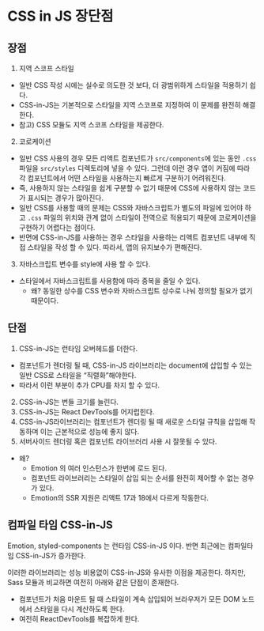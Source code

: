 # CSS in JS 장단점

## 장점

1. 지역 스코프 스타일

- 일반 CSS 작성 시에는 실수로 의도한 것 보다, 더 광범위하게 스타일을 적용하기 쉽다.
- CSS-in-JS는 기본적으로 스타일을 지역 스코프로 지정하여 이 문제를 완전히 해결한다.
- 참고) CSS 모듈도 지역 스코프 스타일을 제공한다.

2. 코로케이션

- 일반 CSS 사용의 경우 모든 리액트 컴포넌트가 `src/components`에 있는 동안 `.css` 파일을 `src/styles` 디렉토리에 넣을 수 있다. 그런데 이런 경우 앱이 커짐에 따라 각 컴포넌트에서 어떤 스타일을 사용하는지 빠르게 구분하기 어려워진다.
- 즉, 사용하지 않는 스타일을 쉽게 구분할 수 없기 때문에 CSS에 사용하지 않는 코드가 표시되는 경우가 많아진다.
- 일반 CSS를 사용할 때의 문제는 CSS와 자바스크립트가 별도의 파일에 있어야 하고 `.css` 파일의 위치와 관계 없이 스타일이 전역으로 적용되기 때문에 코로케이션을 구현하기 어렵다는 점이다.
- 반면에 CSS-in-JS를 사용하는 경우 스타일을 사용하는 리액트 컴포넌트 내부에 직접 스타일을 작성 할 수 있다. 따라서, 앱의 유지보수가 편해진다.

3. 자바스크립트 변수를 style에 사용 할 수 있다.

- 스타일에서 자바스크립트를 사용함에 따라 중복을 줄일 수 있다.
  - 왜? 동일한 상수를 CSS 변수와 자바스크립트 상수로 나눠 정의할 필요가 없기 때문이다.

## 단점

1. CSS-in-JS는 런타임 오버헤드를 더한다.

- 컴포넌트가 렌더링 될 때, CSS-in-JS 라이브러리는 document에 삽입할 수 있는 일반 CSS로 스타일을 “직렬화”해야한다.
- 따라서 이런 부분이 추가 CPU를 차지 할 수 있다.

2. CSS-in-JS는 번들 크기를 늘린다.
3. CSS-in-JS는 React DevTools를 어지럽힌다.
4. CSS-in-JS라이브러리는 컴포넌트가 렌더링 될 때 새로운 스타일 규칙을 삽입해 작동하며 이는 근본적으로 성능에 좋지 않다.
5. 서버사이드 렌더링 혹은 컴포넌트 라이브러리 사용 시 잘못될 수 있다.

- 왜?
  - Emotion 의 여러 인스턴스가 한번에 로드 된다.
  - 컴포넌트 라이브러리는 스타일이 삽입 되는 순서를 완전히 제어할 수 없는 경우가 있다.
  - Emotion의 SSR 지원은 리액트 17과 18에서 다르게 작동한다.

## 컴파일 타임 CSS-in-JS

Emotion, styled-components 는 런타임 CSS-in-JS 이다. 반면 최근에는 컴파일타임 CSS-in-JS가 증가한다.

이러한 라이브러리는 성능 비용없이 CSS-in-JS와 유사한 이점을 제공한다. 하지만, Sass 모듈과 비교하면 여전히 아래와 같은 단점이 존재한다.

- 컴포넌트가 처음 마운트 될 때 스타일이 계속 삽입되어 브라우저가 모든 DOM 노드에서 스타일을 다시 계산하도록 한다.
- 여전히 ReactDevTools를 복잡하게 한다.
